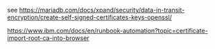 see https://mariadb.com/docs/xpand/security/data-in-transit-encryption/create-self-signed-certificates-keys-openssl/

https://www.ibm.com/docs/en/runbook-automation?topic=certificate-import-root-ca-into-browser
